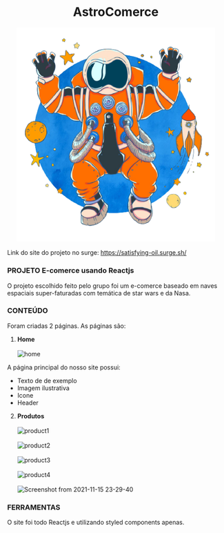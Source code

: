    <div align="center"><h1>AstroComerce</h1></div>
   
<p align="center">
  <img width="460" heigh="300" src="src/astro_laranja.png">
  </p>

Link do site do projeto no surge: https://satisfying-oil.surge.sh/

### PROJETO E-comerce usando Reactjs

O projeto escolhido feito pelo grupo foi um e-comerce baseado em naves espaciais super-faturadas com temática de star wars e da Nasa.

### CONTEÚDO

Foram criadas 2 páginas. As páginas são:
1. **Home** <br>
<br>![home](https://user-images.githubusercontent.com/38565099/141883247-e6fa901f-9318-48ca-ba45-7f2b68e05ae1.png)

A página principal do nosso site possui:
  - Texto de de exemplo
  - Imagem ilustrativa
  - Icone
  - Header

2. **Produtos** <br>
<br>![product1](https://user-images.githubusercontent.com/38565099/141883309-a3e1366f-590b-435f-8b95-8cad8d87de99.png)<br>
<br>![product2](https://user-images.githubusercontent.com/38565099/141883344-2a6cb7fd-80c7-4c1e-95c3-1e76487abc43.png)<br>
<br>![product3](https://user-images.githubusercontent.com/38565099/141883373-47ca6883-cccc-4c78-b3bb-844006043787.png)<br>
<br>![product4](https://user-images.githubusercontent.com/38565099/141883398-0a10bcd4-3525-4076-a9df-ad406050ffcc.png)<br>
<br>![Screenshot from 2021-11-15 23-29-40](https://user-images.githubusercontent.com/38565099/141884912-838a577c-2bd4-47e7-869c-7be77c7c1953.png)<br>




### FERRAMENTAS
O site foi todo Reactjs e utilizando styled components apenas.
